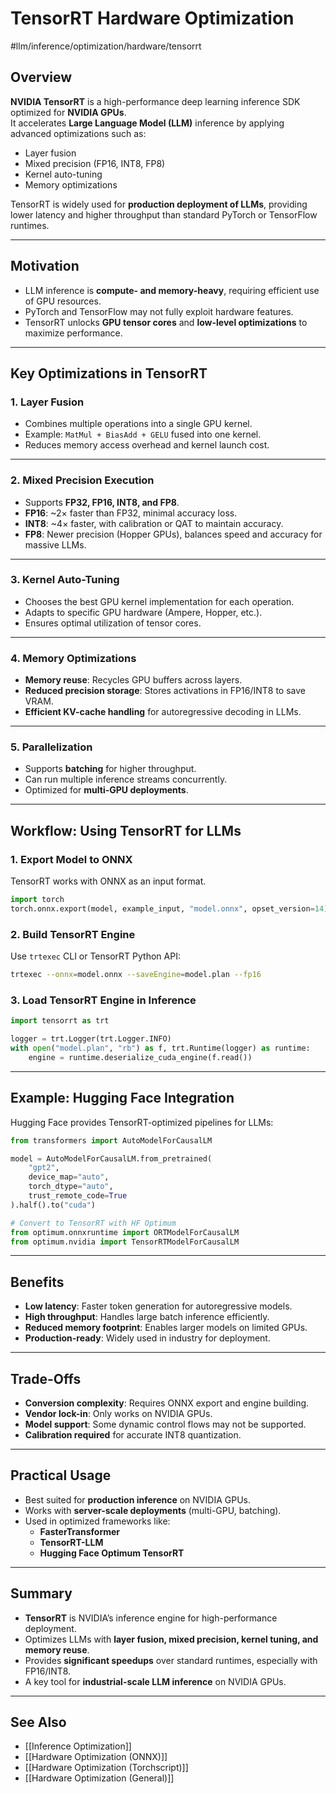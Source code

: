 # TensorRT Hardware Optimization 
 #llm/inference/optimization/hardware/tensorrt

## Overview
**NVIDIA TensorRT** is a high-performance deep learning inference SDK optimized for **NVIDIA GPUs**.  
It accelerates **Large Language Model (LLM)** inference by applying advanced optimizations such as:  
- Layer fusion  
- Mixed precision (FP16, INT8, FP8)  
- Kernel auto-tuning  
- Memory optimizations  

TensorRT is widely used for **production deployment of LLMs**, providing lower latency and higher throughput than standard PyTorch or TensorFlow runtimes.

---

## Motivation
- LLM inference is **compute- and memory-heavy**, requiring efficient use of GPU resources.  
- PyTorch and TensorFlow may not fully exploit hardware features.  
- TensorRT unlocks **GPU tensor cores** and **low-level optimizations** to maximize performance.  

---

## Key Optimizations in TensorRT

### 1. Layer Fusion
- Combines multiple operations into a single GPU kernel.  
- Example: `MatMul + BiasAdd + GELU` fused into one kernel.  
- Reduces memory access overhead and kernel launch cost.  

---

### 2. Mixed Precision Execution
- Supports **FP32, FP16, INT8, and FP8**.  
- **FP16**: ~2× faster than FP32, minimal accuracy loss.  
- **INT8**: ~4× faster, with calibration or QAT to maintain accuracy.  
- **FP8**: Newer precision (Hopper GPUs), balances speed and accuracy for massive LLMs.  

---

### 3. Kernel Auto-Tuning
- Chooses the best GPU kernel implementation for each operation.  
- Adapts to specific GPU hardware (Ampere, Hopper, etc.).  
- Ensures optimal utilization of tensor cores.  

---

### 4. Memory Optimizations
- **Memory reuse**: Recycles GPU buffers across layers.  
- **Reduced precision storage**: Stores activations in FP16/INT8 to save VRAM.  
- **Efficient KV-cache handling** for autoregressive decoding in LLMs.  

---

### 5. Parallelization
- Supports **batching** for higher throughput.  
- Can run multiple inference streams concurrently.  
- Optimized for **multi-GPU deployments**.  

---

## Workflow: Using TensorRT for LLMs

### 1. Export Model to ONNX
TensorRT works with ONNX as an input format.  
```python
import torch
torch.onnx.export(model, example_input, "model.onnx", opset_version=14)
```

### 2. Build TensorRT Engine
Use `trtexec` CLI or TensorRT Python API:  
```bash
trtexec --onnx=model.onnx --saveEngine=model.plan --fp16
```

### 3. Load TensorRT Engine in Inference
```python
import tensorrt as trt

logger = trt.Logger(trt.Logger.INFO)
with open("model.plan", "rb") as f, trt.Runtime(logger) as runtime:
    engine = runtime.deserialize_cuda_engine(f.read())
```

---

## Example: Hugging Face Integration
Hugging Face provides TensorRT-optimized pipelines for LLMs:

```python
from transformers import AutoModelForCausalLM

model = AutoModelForCausalLM.from_pretrained(
    "gpt2",
    device_map="auto",
    torch_dtype="auto",
    trust_remote_code=True
).half().to("cuda")

# Convert to TensorRT with HF Optimum
from optimum.onnxruntime import ORTModelForCausalLM
from optimum.nvidia import TensorRTModelForCausalLM
```

---

## Benefits
- **Low latency**: Faster token generation for autoregressive models.  
- **High throughput**: Handles large batch inference efficiently.  
- **Reduced memory footprint**: Enables larger models on limited GPUs.  
- **Production-ready**: Widely used in industry for deployment.  

---

## Trade-Offs
- **Conversion complexity**: Requires ONNX export and engine building.  
- **Vendor lock-in**: Only works on NVIDIA GPUs.  
- **Model support**: Some dynamic control flows may not be supported.  
- **Calibration required** for accurate INT8 quantization.  

---

## Practical Usage
- Best suited for **production inference** on NVIDIA GPUs.  
- Works with **server-scale deployments** (multi-GPU, batching).  
- Used in optimized frameworks like:
  - **FasterTransformer**  
  - **TensorRT-LLM**  
  - **Hugging Face Optimum TensorRT**  

---

## Summary
- **TensorRT** is NVIDIA’s inference engine for high-performance deployment.  
- Optimizes LLMs with **layer fusion, mixed precision, kernel tuning, and memory reuse**.  
- Provides **significant speedups** over standard runtimes, especially with FP16/INT8.  
- A key tool for **industrial-scale LLM inference** on NVIDIA GPUs.  

---
## See Also
- [[Inference Optimization]]
- [[Hardware Optimization (ONNX)]]
- [[Hardware Optimization (Torchscript)]]
- [[Hardware Optimization (General)]]
